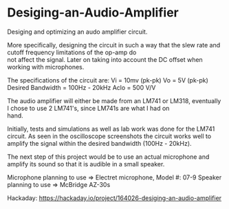 # Desiging-an-Audio-Amplifier

Desiging and optimizing an audo amplifier circuit. 

More specifically, designing the circuit in such a way that the slew rate and cutoff frequency limitations of the op-amp do  
not affect the signal. Later on taking into account the DC offset when working with microphones.

The specifications of the circuit are:
Vi = 10mv (pk-pk)
Vo = 5V (pk-pk)
Desired Bandwidth = 100Hz - 20kHz
Aclo = 500 V/V

The audio amplifier will either be made from an LM741 or LM318, eventually I chose to use 2 LM741's, since LM741s are what I had on  
hand.

Initially, tests and simulations as well as lab work was done for the LM741 circuit. As seen in the oscilloscope screenshots the circuit works well to amplify the signal within the desired bandwidth (100Hz - 20kHz).

The next step of this project would be to use an actual microphone and amplify its sound so that it is audible in a small speaker.

Microphone planning to use => Electret microphone, Model #: 07-9
Speaker planning to use => McBridge AZ-30s 

Hackaday: https://hackaday.io/project/164026-desiging-an-audio-amplifier 

